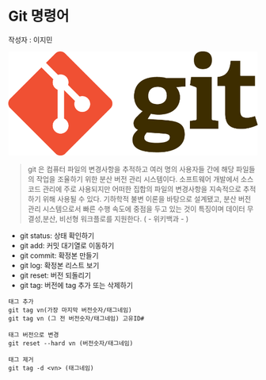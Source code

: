 # Git 명령어
작성자 : 이지민

![git](../assets/git.png)

> git 은 컴퓨터 파일의 변경사항을 추적하고 여러 명의 사용자들 간에 해당 파일들의 작업을 조율하기 위한 분산 버전 관리 시스템이다. 소프트웨어 개발에서 소스 코드 관리에 주로 사용되지만 어떠한 집합의 파일의 변경사항을 지속적으로 추적하기 위해 사용될 수 있다. 기하학적 불변 이론을 바탕으로 설계됐고, 분산 버전 관리 시스템으로서 빠른 수행 속도에 중점을 두고 있는 것이 특징이며 데이터 무결성,분산, 비선형 워크플로를 지원한다.
( - 위키백과 - )

* git status: 상태 확인하기
* git add: 커밋 대기열로 이동하기
* git commit: 확정본 만들기
* git log: 확정본 리스트 보기
* git reset: 버전 되돌리기
* git tag: 버전에 tag 추가 또는 삭제하기
```
태그 추가
git tag vn(가장 마지막 버전숫자/태그네임)
git tag vn (그 전 버전숫자/태그네임) 고유ID#

태그 버전으로 변경
git reset --hard vn (버전숫자/태그네임)

태그 제거
git tag -d <vn> (태그네임)
```